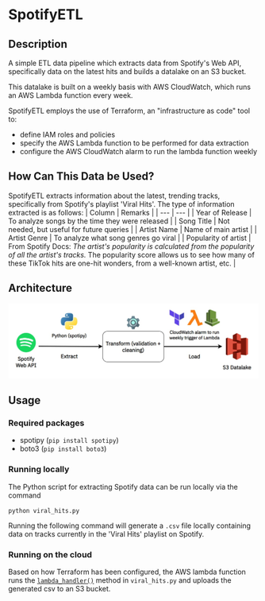 # SpotifyETL

## Description
A simple ETL data pipeline which extracts data from Spotify's Web API, specifically data on the latest hits and builds a datalake on an S3 bucket.

This datalake is built on a weekly basis with AWS CloudWatch, which runs an AWS Lambda function every week.

SpotifyETL employs the use of Terraform, an "infrastructure as code" tool to:
 - define IAM roles and policies
 - specify the AWS Lambda function to be performed for data extraction
 - configure the AWS CloudWatch alarm to run the lambda function weekly

## How Can This Data be Used?
SpotifyETL extracts information about the latest, trending tracks, specifically from Spotify's playlist 'Viral Hits'. The type of information extracted is as follows:
| Column | Remarks |
| --- | --- |
| Year of Release | To analyze songs by the time they were released |
| Song Title | Not needed, but useful for future queries |
| Artist Name | Name of main artist  |
| Artist Genre | To analyze what song genres go viral |
| Popularity of artist | From Spotify Docs: _The artist's popularity is calculated from the popularity of all the artist's tracks._ The popularity score allows us to see how many of these TikTok hits are one-hit wonders, from a well-known artist, etc. |

## Architecture
![Architecture](/img/architecture.jpg)

## Usage
### Required packages
- spotipy (`pip install spotipy`)
- boto3 (`pip install boto3`)

### Running locally
The Python script for extracting Spotify data can be run locally via the command
```
python viral_hits.py
```
Running the following command will generate a `.csv` file locally containing data on tracks currently in the 'Viral Hits' playlist on Spotify.

### Running on the cloud
Based on how Terraform has been configured, the AWS lambda function runs the [`lambda_handler()`](https://github.com/theeugenechong/SpotifyETL/blob/c357210be5dd7e00e69f7e6ebde3243cffc4b3c1/viral_hits.py#L72) method in `viral_hits.py` and uploads the generated csv to an S3 bucket.
